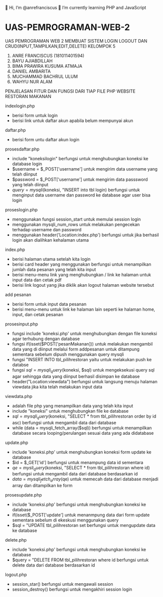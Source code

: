 👋 Hi, I’m @anrefranciscus
🌱 I’m currently learning PHP and JavaScript


# UAS-PEMROGRAMAN-WEB-2
UAS PEMROGRAMAN WEB 2 MEMBUAT SISTEM LOGIN LOGOUT DAN CRUD(INPUT,TAMPILKAN,EDIT,DELETE) 
KELOMPOK 5 
1. ANRE FRANCISCUS  (181011401594)
2. BAYU AJIABDILLAH
3. BIMA PRAWIRA KUSUMA ATMAJA
4. DANIEL AMBARITA
5. MUCHAMMAD BACHRUL ULUM
6. WAHYU NUR ALAM

PENJELASAN FITUR DAN FUNGSI DARI TIAP FILE PHP WEBSITE RESTORAN MAKANAN

indexlogin.php
- berisi form untuk login
- berisi link untuk daftar akun apabila belum mempunyai akun

daftar.php 
- berisi form untu daftar akun login

prosesdaftar.php
- include "koneksilogin" berfungsi untuk menghubungkan koneksi ke database login
- $username = $_POST['username'] untuk mengirim data username yang telah diinput
- $password = $_POST['username'] untuk mengirim data passsword yang telah diinput
- $query =mysqli($koneksi, "INSERT into tbl login) berfungsi untuk menginput data username dan password ke database agar user bisa login

proseslogin.php
- menggunakan fungsi session_start untuk memulai session login
- menggunakan mysqli_num_rows untuk melakukan pengecekan terhadap username dan password
- menggunakan header('Location:index.php') berfungsi untuk jika berhasil login akan dialihkan kehalaman utama

index.php
- berisi halaman utama setelah kita login
- berisi card header yang menggunakan <?= $jumlahpesanan; ?> berfungsi untuk menampilkan jumlah data pesanan yang telah kita input
- berisi menu-menu link yang menghubungkan / link ke halaman untuk input data dan cetak pdf
- berisi link logout yang jika diklik akan logout halaman website tersebut

add pesanan
- berisi form untuk input data pesanan 
- berisi menu-menu untuk link ke halaman lain seperti ke halaman home, input, dan cetak pesanan

prosesinput.php
- fungsi include 'koneksi.php' untuk menghubungkan dengan file koneksi agar terhubung dengan database
- fungsi if(isset($POST['pesanMakanan])) untuk melakukan mengambil data yang di diinput melalui form addpesanan untuk ditampung sementara sebelum dipush menggunakan query mysqli
- fungsi "INSERT INTO tbl_pilihrestoran yaitu untuk melakukan push ke databse
- fungsi $sql = mysqli_query($koneksi, $sql)  untuk mengeksekusi query sql agar sehingga data yang diinput berhasil disimpan ke database
- header("Location:viewdata") berfungsi untuk langsung menuju halaman viewdata jika kita telah melakukan input data

viewdata.php
- adalah file php yang menampilkan data yang telah kita input
- include "koneksi" untuk menghubungkan file ke database
- $sql = mysqli_query($koneksi, "SELECT * from tbl_pilihrestoran order by id asc) berfungsi untuk mengambil data dari database 
- while (data = mysqli_fetch_array($sql)) berfungsi untuk menampilkan database secara looping/perulangan sesuai data yang ada didatabase 

update.php
- include 'koneksi.php' untuk menghubungkan koneksi form update ke database
- $id = $_GET['id'] berfungsi untuk menampung data id sementara
- $qe = mysli_query($koneksi, "SELECT * from tbl_pilihrestoran where id) berfungsi untuk mengambil data dari database berdasarkan id
- $data = mysqli_fetch_array($qe) untuk memecah data dari database menjadi array dan ditampilkan ke form 

prosesupdate.php

- include 'koneksi.php' berfungsi untuk menghubungkan koneksi ke database
- if(isset($_POST['update'] untuk menanmpung data dari form update sementara sebelum di ekeskusi menggunakan query
- $sql = "UPDATE tbl_pilihrestoran set berfungsi untuk mengupdate data ke database

delete.php
- include 'koneksi.php' berfungsi untuk menghubungkan koneksi ke database
- $query = "DELETE FROM tbl_pilihrestoran where id berfungsi untuk delete data dari database berdasarkan id 

logout.php
- session_star() berfungsi untuk mengawali session
- session_destroy() berfungsi untuk mengakhiri session login




